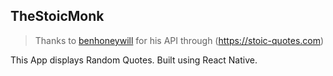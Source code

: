 ## TheStoicMonk

> Thanks to [benhoneywill](https://github.com/benhoneywill) for his API through (https://stoic-quotes.com)

This App displays Random Quotes. Built using React Native.
